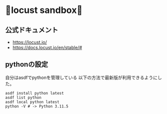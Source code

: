 # 🦗locust sandbox🦗

## 公式ドキュメント

- <https://locust.io/>
- <https://docs.locust.io/en/stable/#>

## pythonの設定

自分はasdfでpythonを管理している
以下の方法で最新版が利用できるようにした。

```
asdf install python latest
asdf list python
asdf local python latest
python -V # -> Python 3.11.5
```
